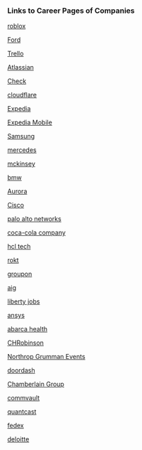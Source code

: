 ### Links to Career Pages of Companies


[roblox](https://jobs.roblox.com/careers)

[Ford](https://corporate.ford.com/careers.html)

[Trello]()

[Atlassian]()

[Check]()

[cloudflare](https://www.cloudflare.com/careers/)

[Expedia](https://careers.expediagroup.com/jobs/job/?2023+Intern+-+Software+Development+Engineer+%28all+stacks%29-Chicago-Illinois-j-R-76925-2)

[Expedia Mobile](https://careers.expediagroup.com/jobs/job/?2023+New+Graduate+-+Mobile+Engineer+I-Austin-Texas-j-R-77740)

[Samsung]()

[mercedes]()

[mckinsey](https://www.mckinsey.com/careers/search-jobs?countries=United%20States)

[bmw](https://www.bmwgroup.jobs/us/en.html)

[Aurora](https://aurora.tech/careers)

[Cisco](https://jobs.cisco.com/jobs/SearchJobs/)

[palo alto networks](https://jobs.paloaltonetworks.com/en/jobs/)

[coca-cola company](https://careers.coca-colacompany.com/)

[hcl tech](https://www.hcltech.com/careers/all-career-opportunities)

[rokt](https://www.rokt.com/careers/#current-opportunities)

[groupon](https://www.grouponcareers.com/en/)

[aig](https://aig.wd1.myworkdayjobs.com/en-US/aig)

[liberty jobs](https://www.libertyjobs.com/find-jobs.php)

[ansys](https://www.ansys.com/careers)

[abarca health](https://careers.abarcahealth.com/)

[CHRobinson](https://chrobinson.wd5.myworkdayjobs.com/en-US/CHRobinson)

[Northrop Grumman Events](https://ngc.avature.net/events)

[doordash](https://careers.doordash.com/)

[Chamberlain Group](https://chamberlain.wd1.myworkdayjobs.com/Chamberlain_Group)

[commvault](https://careers.commvault.com/us/en)

[quantcast](https://jobs.lever.co/quantcast)

[fedex](https://careers.fedex.com/fedex)

[deloitte](https://apply.deloitte.com/careers)

[]()

[]()

[]()

[]()

[]()

[]()

[]()

[]()

[]()

[]()

[]()

[]()

[]()

[]()

[]()

[]()

[]()

[]()

[]()
